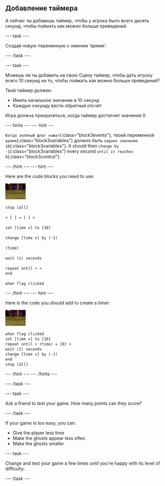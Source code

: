 ## Добавление таймера

А сейчас ты добавишь таймер, чтобы у игрока было всего десять секунд, чтобы поймать как можно больше приведений.

\--- task \---

Создай новую переменную с именем 'время'.

\--- /task \---

\--- task \---

Можешь ли ты добавить на свою Сцену таймер, чтобы дать игроку всего 10 секунд на то, чтобы поймать как можно больше приведений?

Твой таймер должен:

+ Иметь начальное значение в 10 секунд
+ Каждую секунду вести обратный отсчёт

Игра должна прекратиться, когда таймер достигнет значения 0.

\--- hints \--- \--- hint \---

`Когда зелёный флаг нажат`{:class="block3events"}, твоей переменной `время`{:class="block3variables"} должно быть `задано значение 10`{:class="block3variables"}. It should then `change by -1`{:class="block3variables"} every second `until it reaches 0`{:class="block3control"}.

\--- /hint \--- \--- hint \---

Here are the code blocks you need to use:

![ghost-sprite](images/ghost-backdrop.png)

```blocks3
stop [all]

< [ ] = [ ] >

set [time v] to [10]

change [time v] by (-1)

(time)

wait (1) seconds

repeat until < >
end

when flag clicked

```

\--- /hint \--- \--- hint \---

Here is the code you should add to create a timer:

![backdrop icon](images/ghost-backdrop.png)

```blocks3
when flag clicked
set [time v] to [10]
repeat until < (time) = [0] >
wait (1) seconds
change [time v] by (-1)
end
stop [all]
```

\--- /hint \--- \--- /hints \---

\--- /task \---

\--- task \---

Ask a friend to test your game. How many points can they score?

\--- /task \---

If your game is too easy, you can:

+ Give the player less time
+ Make the ghosts appear less often
+ Make the ghosts smaller

\--- task \---

Change and test your game a few times until you're happy with its level of difficulty.

\--- /task \---